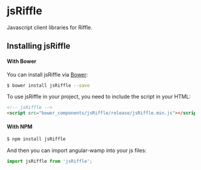 # jsRiffle

Javascript client libraries for Riffle.

## Installing jsRiffle

#### With Bower
You can install jsRiffle via [Bower](http://bower.io/#install-bower):

```bash
$ bower install jsRiffle --save
```

To use jsRiffle in your project, you need to include the script in your HTML:

```html
<!-- jsRiffle -->
<script src="bower_components/jsRiffle/release/jsRiffle.min.js"></script>

```

#### With NPM

```bash
$ npm install jsRiffle
```

And then you can import angular-wamp into your js files:

```js
import jsRiffle from 'jsRiffle';

```

